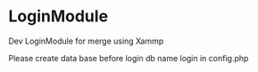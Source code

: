 # LoginModule
Dev LoginModule for merge
using Xammp

Please create data base before login
db name login in config.php
